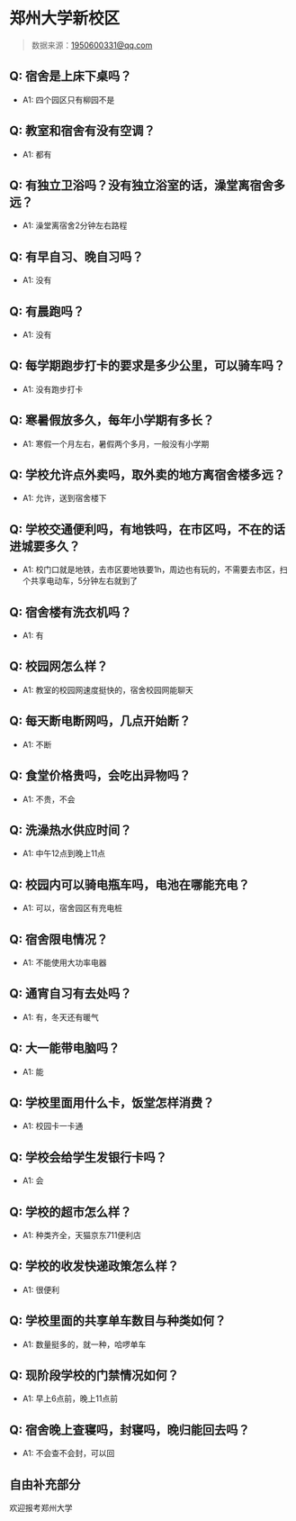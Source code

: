 # 郑州大学新校区

> 数据来源：1950600331@qq.com

## Q: 宿舍是上床下桌吗？

- A1: 四个园区只有柳园不是

## Q: 教室和宿舍有没有空调？

- A1: 都有

## Q: 有独立卫浴吗？没有独立浴室的话，澡堂离宿舍多远？

- A1: 澡堂离宿舍2分钟左右路程

## Q: 有早自习、晚自习吗？

- A1: 没有

## Q: 有晨跑吗？

- A1: 没有

## Q: 每学期跑步打卡的要求是多少公里，可以骑车吗？

- A1: 没有跑步打卡

## Q: 寒暑假放多久，每年小学期有多长？

- A1: 寒假一个月左右，暑假两个多月，一般没有小学期

## Q: 学校允许点外卖吗，取外卖的地方离宿舍楼多远？

- A1: 允许，送到宿舍楼下

## Q: 学校交通便利吗，有地铁吗，在市区吗，不在的话进城要多久？

- A1: 校门口就是地铁，去市区要地铁要1h，周边也有玩的，不需要去市区，扫个共享电动车，5分钟左右就到了

## Q: 宿舍楼有洗衣机吗？

- A1: 有

## Q: 校园网怎么样？

- A1: 教室的校园网速度挺快的，宿舍校园网能聊天

## Q: 每天断电断网吗，几点开始断？

- A1: 不断

## Q: 食堂价格贵吗，会吃出异物吗？

- A1: 不贵，不会

## Q: 洗澡热水供应时间？

- A1: 中午12点到晚上11点

## Q: 校园内可以骑电瓶车吗，电池在哪能充电？

- A1: 可以，宿舍园区有充电桩

## Q: 宿舍限电情况？

- A1: 不能使用大功率电器

## Q: 通宵自习有去处吗？

- A1: 有，冬天还有暖气

## Q: 大一能带电脑吗？

- A1: 能

## Q: 学校里面用什么卡，饭堂怎样消费？

- A1: 校园卡一卡通

## Q: 学校会给学生发银行卡吗？

- A1: 会

## Q: 学校的超市怎么样？

- A1: 种类齐全，天猫京东711便利店

## Q: 学校的收发快递政策怎么样？

- A1: 很便利

## Q: 学校里面的共享单车数目与种类如何？

- A1: 数量挺多的，就一种，哈啰单车

## Q: 现阶段学校的门禁情况如何？

- A1: 早上6点前，晚上11点前

## Q: 宿舍晚上查寝吗，封寝吗，晚归能回去吗？

- A1: 不会查不会封，可以回

## 自由补充部分

欢迎报考郑州大学